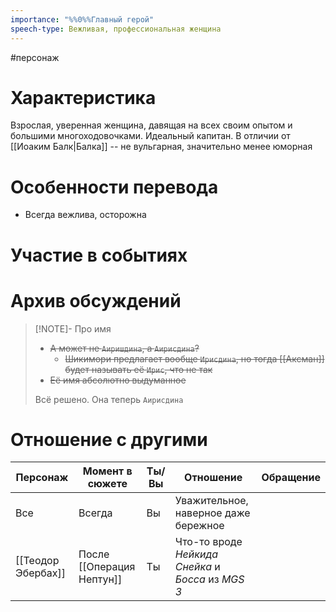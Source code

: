 ```yaml
---
importance: "%%0%%Главный герой"
speech-type: Вежливая, профессиональная женщина
---
```

#персонаж


# Характеристика

Взрослая, уверенная женщина, давящая на всех своим опытом и большими многоходовочками. Идеальный капитан. В отличии от [[Иоаким Балк|Балка]] -- не вульгарная, значительно менее юморная

# Особенности перевода

- Всегда вежлива, осторожна

# Участие в событиях


# Архив обсуждений

> [!NOTE]- Про имя
> - ~~А может не `Аиришдина`, а `Аирисдина`?~~
> 	- ~~Шикимори предлагает вообще `Ирисдина`, но тогда [[Аксман]] будет называть её `Ирис`, что не так~~
> - ~~Её имя абсолютно выдуманное~~
> 
> Всё решено. Она теперь `Аирисдина`


# Отношение с другими

| Персонаж           | Момент в сюжете           | Ты/Вы | Отношение                                          | Обращение |
| ------------------ | ------------------------- | ----- | -------------------------------------------------- | --------- |
| Все                | Всегда                    | Вы    | Уважительное, наверное даже бережное               |           |
| [[Теодор Эбербах]] | После [[Операция Нептун]] | Ты    | Что-то вроде *Нейкида Снейка* и *Босса* из *MGS 3* |           |
